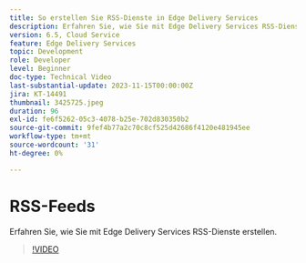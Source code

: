 ```yaml
---
title: So erstellen Sie RSS-Dienste in Edge Delivery Services
description: Erfahren Sie, wie Sie mit Edge Delivery Services RSS-Dienste erstellen.
version: 6.5, Cloud Service
feature: Edge Delivery Services
topic: Development
role: Developer
level: Beginner
doc-type: Technical Video
last-substantial-update: 2023-11-15T00:00:00Z
jira: KT-14491
thumbnail: 3425725.jpeg
duration: 96
exl-id: fe6f5262-05c3-4078-b25e-702d830350b2
source-git-commit: 9fef4b77a2c70c8cf525d42686f4120e481945ee
workflow-type: tm+mt
source-wordcount: '31'
ht-degree: 0%

---
```


# RSS-Feeds

Erfahren Sie, wie Sie mit Edge Delivery Services RSS-Dienste erstellen.

>[!VIDEO](https://video.tv.adobe.com/v/3425725/?learn=on)
